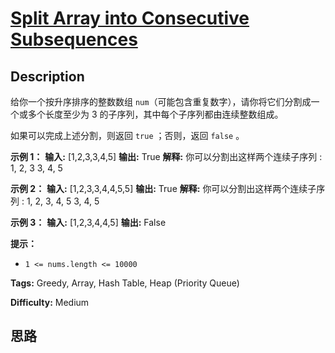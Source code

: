 # [Split Array into Consecutive Subsequences][title]

## Description

给你一个按升序排序的整数数组 `num`（可能包含重复数字），请你将它们分割成一个或多个长度至少为 3 的子序列，其中每个子序列都由连续整数组成。

如果可以完成上述分割，则返回 `true` ；否则，返回 `false` 。

**示例 1：**
            **输入:** [1,2,3,3,4,5]    **输出:** True    **解释:**    你可以分割出这样两个连续子序列 :     1, 2, 3    3, 4, 5    

**示例 2：**
            **输入:** [1,2,3,3,4,4,5,5]    **输出:** True    **解释:**    你可以分割出这样两个连续子序列 :     1, 2, 3, 4, 5    3, 4, 5    

**示例 3：**
            **输入:** [1,2,3,4,4,5]    **输出:** False    

**提示：**

  * `1 <= nums.length <= 10000`


**Tags:** Greedy, Array, Hash Table, Heap (Priority Queue)

**Difficulty:** Medium

## 思路

[title]: https://leetcode-cn.com/problems/split-array-into-consecutive-subsequences
